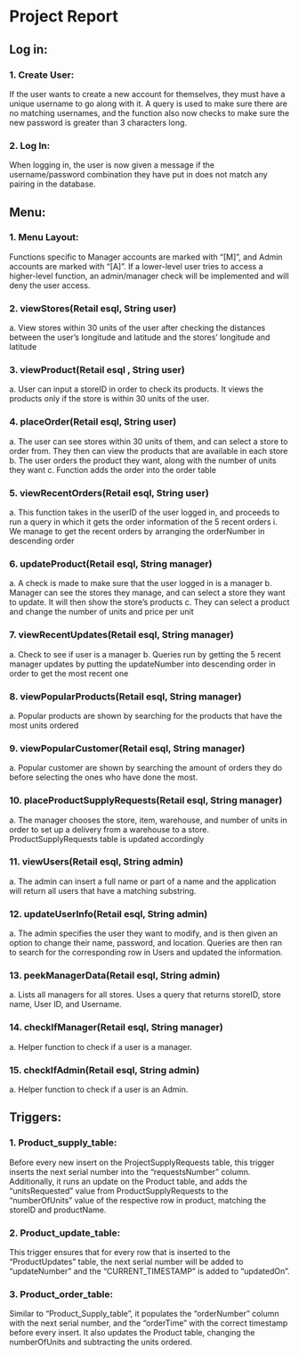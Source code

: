 # Project Report

## Log in:
### 1. Create User: 
If the user wants to create a new account for themselves, they must have
a unique username to go along with it. A query is used to make sure there are no
matching usernames, and the function also now checks to make sure the new password
is greater than 3 characters long.
### 2. Log In: 
When logging in, the user is now given a message if the username/password
combination they have put in does not match any pairing in the database.

## Menu:
### 1. Menu Layout: 
Functions specific to Manager accounts are marked with “[M]”, and
Admin accounts are marked with “[A]”. If a lower-level user tries to access a higher-level
function, an admin/manager check will be implemented and will deny the user access.
### 2. viewStores(Retail esql, String user)
 a. View stores within 30 units of the user after checking the distances between the
user’s longitude and latitude and the stores’ longitude and latitude
### 3. viewProduct(Retail esql , String user)
 a. User can input a storeID in order to check its products. It views the products only
if the store is within 30 units of the user.
### 4. placeOrder(Retail esql, String user)
 a. The user can see stores within 30 units of them, and can select a store to order
from. They then can view the products that are available in each store
 b. The user orders the product they want, along with the number of units they want
 c. Function adds the order into the order table
### 5. viewRecentOrders(Retail esql, String user)
 a. This function takes in the userID of the user logged in, and proceeds to run a
query in which it gets the order information of the 5 recent orders
i. We manage to get the recent orders by arranging the orderNumber in
descending order
### 6. updateProduct(Retail esql, String manager)
a. A check is made to make sure that the user logged in is a manager
b. Manager can see the stores they manage, and can select a store they want to
update. It will then show the store’s products
c. They can select a product and change the number of units and price per unit
### 7. viewRecentUpdates(Retail esql, String manager)
a. Check to see if user is a manager
b. Queries run by getting the 5 recent manager updates by putting the
updateNumber into descending order in order to get the most recent one
### 8. viewPopularProducts(Retail esql, String manager)
a. Popular products are shown by searching for the products that have the most
units ordered
### 9. viewPopularCustomer(Retail esql, String manager)
a. Popular customer are shown by searching the amount of orders they do before
selecting the ones who have done the most.
### 10. placeProductSupplyRequests(Retail esql, String manager)
a. The manager chooses the store, item, warehouse, and number of units in order
to set up a delivery from a warehouse to a store. ProductSupplyRequests table is
updated accordingly
### 11. viewUsers(Retail esql, String admin)
a. The admin can insert a full name or part of a name and the application will return
all users that have a matching substring.
### 12. updateUserInfo(Retail esql, String admin)
a. The admin specifies the user they want to modify, and is then given an option to
change their name, password, and location. Queries are then ran to search for
the corresponding row in Users and updated the information.
### 13. peekManagerData(Retail esql, String admin)
a. Lists all managers for all stores. Uses a query that returns storeID, store name,
User ID, and Username.
### 14. checkIfManager(Retail esql, String manager)
a. Helper function to check if a user is a manager.
### 15. checkIfAdmin(Retail esql, String admin)
a. Helper function to check if a user is an Admin.
## Triggers:
### 1. Product_supply_table: 
Before every new insert on the ProjectSupplyRequests table,
this trigger inserts the next serial number into the “requestsNumber” column.
Additionally, it runs an update on the Product table, and adds the “unitsRequested” value
from ProductSupplyRequests to the “numberOfUnits” value of the respective row in
product, matching the storeID and productName.
### 2. Product_update_table: 
This trigger ensures that for every row that is inserted to the
“ProductUpdates” table, the next serial number will be added to “updateNumber” and the
“CURRENT_TIMESTAMP” is added to “updatedOn”.
### 3. Product_order_table: 
Similar to “Product_Supply_table”, it populates the
“orderNumber” column with the next serial number, and the “orderTime” with the correct
timestamp before every insert. It also updates the Product table, changing the
numberOfUnits and subtracting the units ordered.
